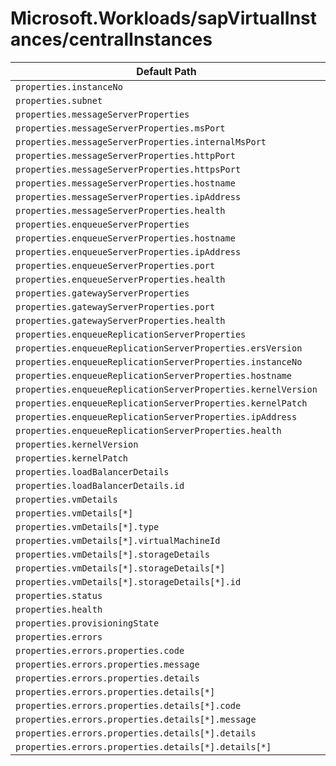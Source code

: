 # Microsoft.Workloads/sapVirtualInstances/centralInstances

| Default Path | Alias |
|---|---|
| `properties.instanceNo` | `Microsoft.Workloads/sapVirtualInstances/centralInstances/instanceNo` |
| `properties.subnet` | `Microsoft.Workloads/sapVirtualInstances/centralInstances/subnet` |
| `properties.messageServerProperties` | `Microsoft.Workloads/sapVirtualInstances/centralInstances/messageServerProperties` |
| `properties.messageServerProperties.msPort` | `Microsoft.Workloads/sapVirtualInstances/centralInstances/messageServerProperties.msPort` |
| `properties.messageServerProperties.internalMsPort` | `Microsoft.Workloads/sapVirtualInstances/centralInstances/messageServerProperties.internalMsPort` |
| `properties.messageServerProperties.httpPort` | `Microsoft.Workloads/sapVirtualInstances/centralInstances/messageServerProperties.httpPort` |
| `properties.messageServerProperties.httpsPort` | `Microsoft.Workloads/sapVirtualInstances/centralInstances/messageServerProperties.httpsPort` |
| `properties.messageServerProperties.hostname` | `Microsoft.Workloads/sapVirtualInstances/centralInstances/messageServerProperties.hostname` |
| `properties.messageServerProperties.ipAddress` | `Microsoft.Workloads/sapVirtualInstances/centralInstances/messageServerProperties.ipAddress` |
| `properties.messageServerProperties.health` | `Microsoft.Workloads/sapVirtualInstances/centralInstances/messageServerProperties.health` |
| `properties.enqueueServerProperties` | `Microsoft.Workloads/sapVirtualInstances/centralInstances/enqueueServerProperties` |
| `properties.enqueueServerProperties.hostname` | `Microsoft.Workloads/sapVirtualInstances/centralInstances/enqueueServerProperties.hostname` |
| `properties.enqueueServerProperties.ipAddress` | `Microsoft.Workloads/sapVirtualInstances/centralInstances/enqueueServerProperties.ipAddress` |
| `properties.enqueueServerProperties.port` | `Microsoft.Workloads/sapVirtualInstances/centralInstances/enqueueServerProperties.port` |
| `properties.enqueueServerProperties.health` | `Microsoft.Workloads/sapVirtualInstances/centralInstances/enqueueServerProperties.health` |
| `properties.gatewayServerProperties` | `Microsoft.Workloads/sapVirtualInstances/centralInstances/gatewayServerProperties` |
| `properties.gatewayServerProperties.port` | `Microsoft.Workloads/sapVirtualInstances/centralInstances/gatewayServerProperties.port` |
| `properties.gatewayServerProperties.health` | `Microsoft.Workloads/sapVirtualInstances/centralInstances/gatewayServerProperties.health` |
| `properties.enqueueReplicationServerProperties` | `Microsoft.Workloads/sapVirtualInstances/centralInstances/enqueueReplicationServerProperties` |
| `properties.enqueueReplicationServerProperties.ersVersion` | `Microsoft.Workloads/sapVirtualInstances/centralInstances/enqueueReplicationServerProperties.ersVersion` |
| `properties.enqueueReplicationServerProperties.instanceNo` | `Microsoft.Workloads/sapVirtualInstances/centralInstances/enqueueReplicationServerProperties.instanceNo` |
| `properties.enqueueReplicationServerProperties.hostname` | `Microsoft.Workloads/sapVirtualInstances/centralInstances/enqueueReplicationServerProperties.hostname` |
| `properties.enqueueReplicationServerProperties.kernelVersion` | `Microsoft.Workloads/sapVirtualInstances/centralInstances/enqueueReplicationServerProperties.kernelVersion` |
| `properties.enqueueReplicationServerProperties.kernelPatch` | `Microsoft.Workloads/sapVirtualInstances/centralInstances/enqueueReplicationServerProperties.kernelPatch` |
| `properties.enqueueReplicationServerProperties.ipAddress` | `Microsoft.Workloads/sapVirtualInstances/centralInstances/enqueueReplicationServerProperties.ipAddress` |
| `properties.enqueueReplicationServerProperties.health` | `Microsoft.Workloads/sapVirtualInstances/centralInstances/enqueueReplicationServerProperties.health` |
| `properties.kernelVersion` | `Microsoft.Workloads/sapVirtualInstances/centralInstances/kernelVersion` |
| `properties.kernelPatch` | `Microsoft.Workloads/sapVirtualInstances/centralInstances/kernelPatch` |
| `properties.loadBalancerDetails` | `Microsoft.Workloads/sapVirtualInstances/centralInstances/loadBalancerDetails` |
| `properties.loadBalancerDetails.id` | `Microsoft.Workloads/sapVirtualInstances/centralInstances/loadBalancerDetails.id` |
| `properties.vmDetails` | `Microsoft.Workloads/sapVirtualInstances/centralInstances/vmDetails` |
| `properties.vmDetails[*]` | `Microsoft.Workloads/sapVirtualInstances/centralInstances/vmDetails[*]` |
| `properties.vmDetails[*].type` | `Microsoft.Workloads/sapVirtualInstances/centralInstances/vmDetails[*].type` |
| `properties.vmDetails[*].virtualMachineId` | `Microsoft.Workloads/sapVirtualInstances/centralInstances/vmDetails[*].virtualMachineId` |
| `properties.vmDetails[*].storageDetails` | `Microsoft.Workloads/sapVirtualInstances/centralInstances/vmDetails[*].storageDetails` |
| `properties.vmDetails[*].storageDetails[*]` | `Microsoft.Workloads/sapVirtualInstances/centralInstances/vmDetails[*].storageDetails[*]` |
| `properties.vmDetails[*].storageDetails[*].id` | `Microsoft.Workloads/sapVirtualInstances/centralInstances/vmDetails[*].storageDetails[*].id` |
| `properties.status` | `Microsoft.Workloads/sapVirtualInstances/centralInstances/status` |
| `properties.health` | `Microsoft.Workloads/sapVirtualInstances/centralInstances/health` |
| `properties.provisioningState` | `Microsoft.Workloads/sapVirtualInstances/centralInstances/provisioningState` |
| `properties.errors` | `Microsoft.Workloads/sapVirtualInstances/centralInstances/errors` |
| `properties.errors.properties.code` | `Microsoft.Workloads/sapVirtualInstances/centralInstances/errors.code` |
| `properties.errors.properties.message` | `Microsoft.Workloads/sapVirtualInstances/centralInstances/errors.message` |
| `properties.errors.properties.details` | `Microsoft.Workloads/sapVirtualInstances/centralInstances/errors.details` |
| `properties.errors.properties.details[*]` | `Microsoft.Workloads/sapVirtualInstances/centralInstances/errors.details[*]` |
| `properties.errors.properties.details[*].code` | `Microsoft.Workloads/sapVirtualInstances/centralInstances/errors.details[*].code` |
| `properties.errors.properties.details[*].message` | `Microsoft.Workloads/sapVirtualInstances/centralInstances/errors.details[*].message` |
| `properties.errors.properties.details[*].details` | `Microsoft.Workloads/sapVirtualInstances/centralInstances/errors.details[*].details` |
| `properties.errors.properties.details[*].details[*]` | `Microsoft.Workloads/sapVirtualInstances/centralInstances/errors.details[*].details[*]` |

